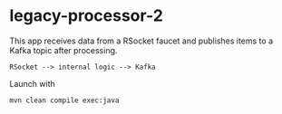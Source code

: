 # legacy-processor-2

This app receives data from a RSocket faucet and publishes items to a Kafka topic after processing.

```
RSocket --> internal logic --> Kafka
```

Launch with

```
mvn clean compile exec:java
```
